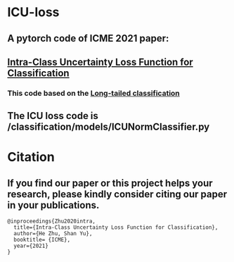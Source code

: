 # ICU-loss
## A pytorch code of ICME 2021 paper:
## [Intra-Class Uncertainty Loss Function for Classification](https://arxiv.org/abs/2104.05298)
### This code based on the [Long-tailed classification](https://github.com/KaihuaTang/Long-Tailed-Recognition.pytorch)
## The ICU loss code is /classification/models/ICUNormClassifier.py

# Citation
## If you find our paper or this project helps your research, please kindly consider citing our paper in your publications.
```
@inproceedings{Zhu2020intra,
  title={Intra-Class Uncertainty Loss Function for Classification},
  author={He Zhu, Shan Yu},
  booktitle= {ICME},
  year={2021}
}
```
